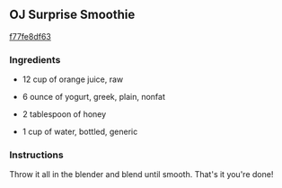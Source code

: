 ## OJ Surprise Smoothie

[f77fe8df63](http://www.food.com/recipe/oj-surprise-smoothie-207846)

### Ingredients

 - 12 cup of orange juice, raw

 - 6 ounce of yogurt, greek, plain, nonfat

 - 2 tablespoon of honey

 - 1 cup of water, bottled, generic

### Instructions

Throw it all in the blender and blend until smooth. That's it you're done!
